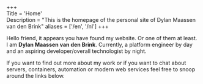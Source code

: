 +++  
Title = 'Home'  
Description = "This is the homepage of the personal site of Dylan Maassen van den Brink"
aliases = ['/en', '/nl']
+++  

Hello friend, it appears you have found my website. Or one of them at least. I am **Dylan Maassen van den Brink**. Currently, a platform engineer by day and an aspiring developer/overall technologist by night.   

If you want to find out more about my work or if you want to chat about servers, containers, automation or modern web services feel free to snoop around the links below.
